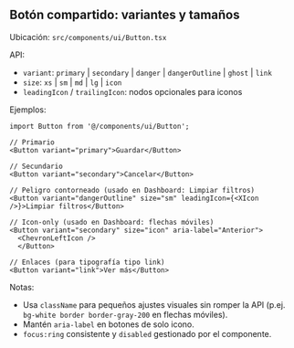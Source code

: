 ## Botón compartido: variantes y tamaños

Ubicación: `src/components/ui/Button.tsx`

API:
- `variant`: `primary` | `secondary` | `danger` | `dangerOutline` | `ghost` | `link`
- `size`: `xs` | `sm` | `md` | `lg` | `icon`
- `leadingIcon` / `trailingIcon`: nodos opcionales para iconos

Ejemplos:

```tsx
import Button from '@/components/ui/Button';

// Primario
<Button variant="primary">Guardar</Button>

// Secundario
<Button variant="secondary">Cancelar</Button>

// Peligro contorneado (usado en Dashboard: Limpiar filtros)
<Button variant="dangerOutline" size="sm" leadingIcon={<XIcon />}>Limpiar filtros</Button>

// Icon-only (usado en Dashboard: flechas móviles)
<Button variant="secondary" size="icon" aria-label="Anterior">
  <ChevronLeftIcon />
  </Button>

// Enlaces (para tipografía tipo link)
<Button variant="link">Ver más</Button>
```

Notas:
- Usa `className` para pequeños ajustes visuales sin romper la API (p.ej. `bg-white border border-gray-200` en flechas móviles).
- Mantén `aria-label` en botones de solo icono.
- `focus:ring` consistente y `disabled` gestionado por el componente.


